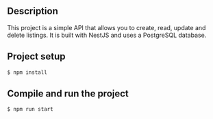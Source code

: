 ## Description

This project is a simple API that allows you to create, read, update and delete listings. It is built with NestJS and uses a PostgreSQL database.

## Project setup

```bash
$ npm install
```

## Compile and run the project

```bash
$ npm run start
```
